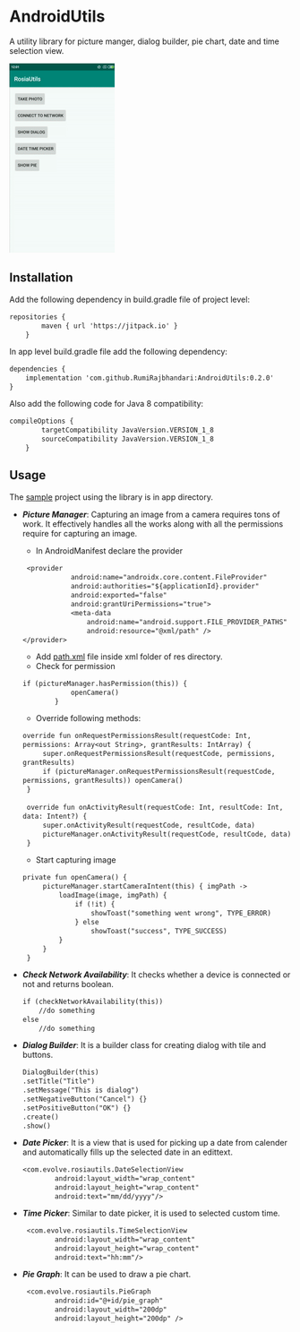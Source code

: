 # AndroidUtils
A utility library for picture manger, dialog builder, pie chart, date and time selection view.

![Utils Demo](media/video.gif)

## Installation
Add the following dependency in build.gradle file of project level:
``` 
repositories {
        maven { url 'https://jitpack.io' }
    } 
  ```
  
In app level build.gradle file add the following dependency:
```
dependencies {
    implementation 'com.github.RumiRajbhandari:AndroidUtils:0.2.0'
}
```
Also add the following code for Java 8 compatibility:
```
compileOptions {
        targetCompatibility JavaVersion.VERSION_1_8
        sourceCompatibility JavaVersion.VERSION_1_8
    }
```

## Usage
The [sample] project using the library is in app directory.

* ***Picture Manager***: Capturing an image from a camera requires tons of work. It effectively handles all the works along with all the permissions require for capturing an image. 
	* In AndroidManifest declare the provider 

  ```
   <provider
              android:name="androidx.core.content.FileProvider"
              android:authorities="${applicationId}.provider"
              android:exported="false"
              android:grantUriPermissions="true">
              <meta-data
                  android:name="android.support.FILE_PROVIDER_PATHS"
                  android:resource="@xml/path" />
  </provider>
	```
	* Add [path.xml] file inside xml folder of res directory.
	* Check for permission
	```
    if (pictureManager.hasPermission(this)) {
                openCamera()
            }
   ```
   * Override following methods:
   ```
   override fun onRequestPermissionsResult(requestCode: Int, permissions: Array<out String>, grantResults: IntArray) {
        super.onRequestPermissionsResult(requestCode, permissions, grantResults)
        if (pictureManager.onRequestPermissionsResult(requestCode, permissions, grantResults)) openCamera()
    }

    override fun onActivityResult(requestCode: Int, resultCode: Int, data: Intent?) {
        super.onActivityResult(requestCode, resultCode, data)
        pictureManager.onActivityResult(requestCode, resultCode, data)
    }
   ```
   * Start capturing image
   ```
   private fun openCamera() {
        pictureManager.startCameraIntent(this) { imgPath ->
            loadImage(image, imgPath) {
                if (!it) {
                    showToast("something went wrong", TYPE_ERROR)
                } else
                    showToast("success", TYPE_SUCCESS)
            }
        }
    }
   ```

* ***Check Network Availability***: It checks whether a device is connected or not and returns boolean.
  ```
  if (checkNetworkAvailability(this))
      //do something
  else
      //do something
  ```
* ***Dialog Builder***: It is a builder class for creating dialog with tile and buttons.
  ```
  DialogBuilder(this)
  .setTitle("Title")
  .setMessage("This is dialog")
  .setNegativeButton("Cancel") {}
  .setPositiveButton("OK") {}
  .create()
  .show()
  ```
* ***Date Picker***: It is a view that is used for picking up a date from calender and automatically fills up the selected date in an edittext.
  ```
  <com.evolve.rosiautils.DateSelectionView
          android:layout_width="wrap_content"
          android:layout_height="wrap_content"
          android:text="mm/dd/yyyy"/>
  ```
* ***Time Picker***: Similar to date picker, it is used to selected custom time.
  ```
   <com.evolve.rosiautils.TimeSelectionView
          android:layout_width="wrap_content"
          android:layout_height="wrap_content"
          android:text="hh:mm"/>
  ```
* ***Pie Graph***: It can be used to draw a pie chart.
  ```
   <com.evolve.rosiautils.PieGraph
          android:id="@+id/pie_graph"
          android:layout_width="200dp"
          android:layout_height="200dp" />
  ```


[sample]: https://github.com/RumiRajbhandari/AndroidUtils/tree/master/app
[path.xml]: https://github.com/RumiRajbhandari/AndroidUtils/tree/master/app/src/main/res/xml


